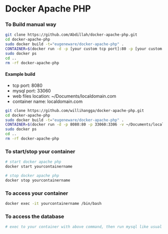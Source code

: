 # Docker Apache PHP

### To Build manual way
``` bash
git clone https://github.com/Abdillah/docker-apache-php.git
cd docker-apache-php
sudo docker build -t="eugeneware/docker-apache-php" .
CONTAINER=$(docker run -d -p [your custom tcp port]:80 -p [your custom mysql port]:3306 -v /your/path/to/serve:/var/www/html --name yourcontainername eugeneware/docker-apache-php)
sudo docker ps
cd ..
rm -rf docker-apache-php
```

#### Example build
- tcp port: 8080
- mysql port: 33060
- web files location: ~/Documents/localdomain.com
- container name: localdomain.com

``` bash
git clone https://github.com/willihangga/docker-apache-php.git
cd docker-apache-php
sudo docker build -t="eugeneware/docker-apache-php" .
CONTAINER=$(docker run -d -p 8080:80 -p 33060:3306 -v ~/Documents/localdomain.com:/var/www/html --name localdomain.com eugeneware/docker-apache-php)
sudo docker ps
cd ..
rm -rf docker-apache-php
```

### To start/stop your container
``` bash
# start docker apache php
docker start yourcontainername

# stop docker apache php
docker stop yourcontainername
```

### To access your container
``` bash
docker exec -it yourcontainername /bin/bash
```

### To access the database
``` bash
# exec to your container with above command, then run mysql like usual
```
